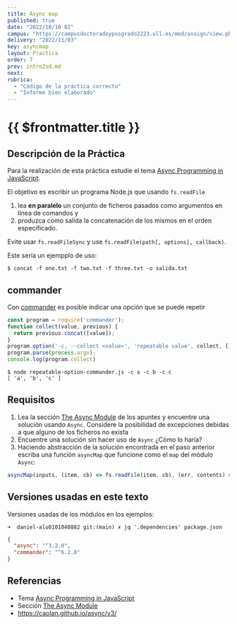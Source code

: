 ```yaml
---
title: Async map
published: true
date: "2022/10/10 02"
campus: "https://campusdoctoradoyposgrado2223.ull.es/mod/assign/view.php?id=781"
delivery: "2022/11/03"
key: asyncmap
layout: Practica
order: 7
prev: intro2sd.md
next: 
rubrica:
  - "Código de la práctica correcto"
  - "Informe bien elaborado"
---
```


# {{ $frontmatter.title }}


## Descripción de la Práctica 

Para la realización de esta práctica estudie el tema [Async Programming in JavaScript](/temas/async/).

El objetivo es escribir un programa Node.js que usando `fs.readFile` 

1. lea **en paralelo** un conjunto de ficheros pasados como argumentos en línea de comandos y 
2. produzca como salida la concatenación de los mismos en el orden especificado. 
 
Evite usar `fs.readFileSync` y use `fs.readFile(path[, options], callback)`. 

Este sería un ejempplo de uso:

```
$ concat -f one.txt -f two.txt -f three.txt -o salida.txt
```

## commander

Con [commander](https://www.npmjs.com/package/commander?activeTab=readme) es posible indicar una opción que se puede repetir

```js
const program = require('commander');
function collect(value, previous) {
  return previous.concat([value]);
}
program.option('-c, --collect <value>', 'repeatable value', collect, []);
program.parse(process.argv);
console.log(program.collect)
```

```
$ node repeatable-option-commander.js -c a -c b -c c
[ 'a', 'b', 'c' ]
```
## Requisitos

1. Lea la sección [The Async Module](/temas/async/async-js) de los apuntes y encuentre una solución usando `Async`. Considere la posibilidad de excepciones debidas a que alguno de los ficheros no exista
3. Encuentre  una solución sin hacer uso de `Async` ¿Cómo lo haría?
4. Haciendo abstracción de la solución encontrada en el paso anterior escriba una función `asyncMap` que funcione como el `map` del módulo `Async`:

  ```js
  asyncMap(inputs, (item, cb) => fs.readFile(item, cb), (err, contents) => { ... });
  ```

## Versiones usadas en este texto

Versiones usadas de los módulos en los ejemplos:

```
➜  daniel-alu0101040882 git:(main) ✗ jq '.dependencies' package.json 
```

```json
{
  "async": "^3.2.0",
  "commander": "^6.2.0"
}
```

## Referencias

* Tema [Async Programming in JavaScript](/temas/async/)
* Sección [The Async Module](/temas/async/async-js)
* <https://caolan.github.io/async/v3/>
